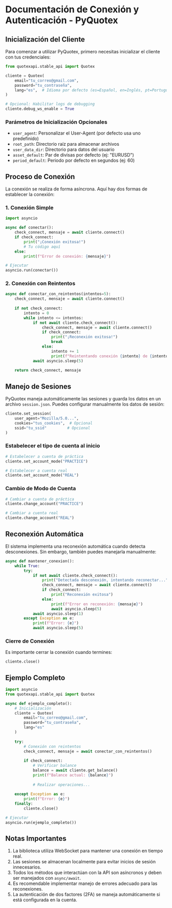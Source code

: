 # Documentación de Conexión y Autenticación - PyQuotex

## Inicialización del Cliente

Para comenzar a utilizar PyQuotex, primero necesitas inicializar el cliente con tus credenciales:

```python
from quotexapi.stable_api import Quotex

cliente = Quotex(
    email="tu_correo@gmail.com",
    password="tu_contraseña",
    lang="es",  # Idioma por defecto (es=Español, en=Inglés, pt=Portugués)
)

# Opcional: Habilitar logs de debugging
cliente.debug_ws_enable = True
```

### Parámetros de Inicialización Opcionales

- `user_agent`: Personalizar el User-Agent (por defecto usa uno predefinido)
- `root_path`: Directorio raíz para almacenar archivos
- `user_data_dir`: Directorio para datos del usuario
- `asset_default`: Par de divisas por defecto (ej: "EURUSD")
- `period_default`: Periodo por defecto en segundos (ej: 60)

## Proceso de Conexión

La conexión se realiza de forma asíncrona. Aquí hay dos formas de establecer la conexión:

### 1. Conexión Simple

```python
import asyncio

async def conectar():
    check_connect, mensaje = await cliente.connect()
    if check_connect:
        print("¡Conexión exitosa!")
        # Tu código aquí
    else:
        print(f"Error de conexión: {mensaje}")

# Ejecutar
asyncio.run(conectar())
```

### 2. Conexión con Reintentos

```python
async def conectar_con_reintentos(intentos=5):
    check_connect, mensaje = await cliente.connect()
    
    if not check_connect:
        intento = 0
        while intento <= intentos:
            if not await cliente.check_connect():
                check_connect, mensaje = await cliente.connect()
                if check_connect:
                    print("¡Reconexión exitosa!")
                    break
                else:
                    intento += 1
                    print(f"Reintentando conexión {intento} de {intentos}")
            await asyncio.sleep(5)
    
    return check_connect, mensaje
```

## Manejo de Sesiones

PyQuotex maneja automáticamente las sesiones y guarda los datos en un archivo `session.json`. Puedes configurar manualmente los datos de sesión:

```python
cliente.set_session(
    user_agent="Mozilla/5.0...", 
    cookies="tus_cookies",  # Opcional
    ssid="tu_ssid"         # Opcional
)
```

### Estabelecer el tipo de cuenta al inicio

```python
# Estabelecer a cuenta de práctica
cliente.set_account_mode("PRACTICE")

# Estabelecer a cuenta real
cliente.set_account_mode("REAL")
```

### Cambio de Modo de Cuenta

```python
# Cambiar a cuenta de práctica
cliente.change_account("PRACTICE")

# Cambiar a cuenta real
cliente.change_account("REAL")
```

## Reconexión Automática

El sistema implementa una reconexión automática cuando detecta desconexiones. Sin embargo, también puedes manejarla manualmente:

```python
async def mantener_conexion():
    while True:
        try:
            if not await cliente.check_connect():
                print("Detectada desconexión, intentando reconectar...")
                check_connect, mensaje = await cliente.connect()
                if check_connect:
                    print("Reconexión exitosa")
                else:
                    print(f"Error en reconexión: {mensaje}")
                    await asyncio.sleep(5)
            await asyncio.sleep(1)
        except Exception as e:
            print(f"Error: {e}")
            await asyncio.sleep(5)
```

### Cierre de Conexión

Es importante cerrar la conexión cuando termines:

```python
cliente.close()
```

## Ejemplo Completo

```python
import asyncio
from quotexapi.stable_api import Quotex

async def ejemplo_completo():
    # Inicialización
    cliente = Quotex(
        email="tu_correo@gmail.com",
        password="tu_contraseña",
        lang="es"
    )
    
    try:
        # Conexión con reintentos
        check_connect, mensaje = await conectar_con_reintentos()
        
        if check_connect:
            # Verificar balance
            balance = await cliente.get_balance()
            print(f"Balance actual: {balance}")
            
            # Realizar operaciones...
            
    except Exception as e:
        print(f"Error: {e}")
    finally:
        cliente.close()

# Ejecutar
asyncio.run(ejemplo_completo())
```

## Notas Importantes

1. La biblioteca utiliza WebSocket para mantener una conexión en tiempo real.
2. Las sesiones se almacenan localmente para evitar inicios de sesión innecesarios.
3. Todos los métodos que interactúan con la API son asíncronos y deben ser manejados con `async/await`.
4. Es recomendable implementar manejo de errores adecuado para las reconexiones.
5. La autenticación de dos factores (2FA) se maneja automáticamente si está configurada en la cuenta.